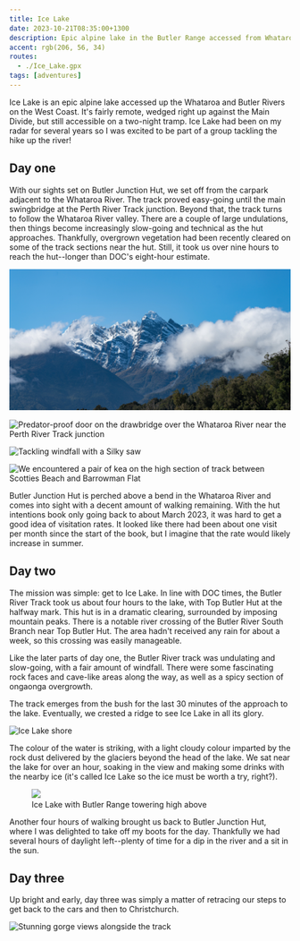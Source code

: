 ```yaml
---
title: Ice Lake
date: 2023-10-21T08:35:00+1300
description: Epic alpine lake in the Butler Range accessed from Whataroa, West Coast
accent: rgb(206, 56, 34)
routes:
  - ./Ice_Lake.gpx
tags: [adventures]
---
```


Ice Lake is an epic alpine lake accessed up the Whataroa and Butler Rivers on the West Coast. It's fairly remote, wedged right up against the Main Divide, but still accessible on a two-night tramp. Ice Lake had been on my radar for several years so I was excited to be part of a group tackling the hike up the river!

## Day one

With our sights set on Butler Junction Hut, we set off from the carpark adjacent to the Whataroa River. The track proved easy-going until the main swingbridge at the Perth River Track junction. Beyond that, the track turns to follow the Whataroa River valley. There are a couple of large undulations, then things become increasingly slow-going and technical as the hut approaches. Thankfully, overgrown vegetation had been recently cleared on some of the track sections near the hut. Still, it took us over nine hours to reach the hut--longer than DOC's eight-hour estimate.

![Butler Range viewed from near the start of the trail. Ice Lake is just on the other side. So close!](./DSC01942.jpg?w=1200)

![Predator-proof door on the drawbridge over the Whataroa River near the Perth River Track junction](./DSC01955.jpg?w=1200)

![Tackling windfall with a Silky saw](./IMG_0404.jpg?w=1200)

![We encountered a pair of kea on the high section of track between Scotties Beach and Barrowman Flat](./DSC01961.jpg?w=1200)

Butler Junction Hut is perched above a bend in the Whataroa River and comes into sight with a decent amount of walking remaining. With the hut intentions book only going back to about March 2023, it was hard to get a good idea of visitation rates. It looked like there had been about one visit per month since the start of the book, but I imagine that the rate would likely increase in summer.

## Day two

The mission was simple: get to Ice Lake. In line with DOC times, the Butler River Track took us about four hours to the lake, with Top Butler Hut at the halfway mark. This hut is in a dramatic clearing, surrounded by imposing mountain peaks. There is a notable river crossing of the Butler River South Branch near Top Butler Hut. The area hadn't received any rain for about a week, so this crossing was easily manageable.

Like the later parts of day one, the Butler River track was undulating and slow-going, with a fair amount of windfall. There were some fascinating rock faces and cave-like areas along the way, as well as a spicy section of ongaonga overgrowth.

The track emerges from the bush for the last 30 minutes of the approach to the lake. Eventually, we crested a ridge to see Ice Lake in all its glory.

![Ice Lake shore](./DSC01978.jpg?w=1200)

The colour of the water is striking, with a light cloudy colour imparted by the rock dust delivered by the glaciers beyond the head of the lake. We sat near the lake for over an hour, soaking in the view and making some drinks with the nearby ice (it's called Ice Lake so the ice must be worth a try, right?).

<figure>
  <img src="./DSC01988-Pano.jpg?w=2200" class="prose-custom-w-full" />
  <figcaption>Ice Lake with Butler Range towering high above</figcaption>
</figure>

Another four hours of walking brought us back to Butler Junction Hut, where I was delighted to take off my boots for the day. Thankfully we had several hours of daylight left--plenty of time for a dip in the river and a sit in the sun.

## Day three

Up bright and early, day three was simply a matter of retracing our steps to get back to the cars and then to Christchurch.

![Stunning gorge views alongside the track](./IMG_0415.jpg?rotate=90&w=1200)

